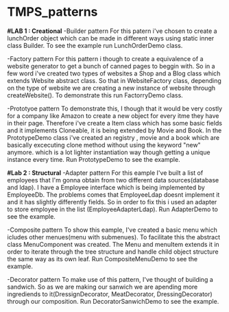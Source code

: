 # TMPS_patterns

**#LAB 1 : Creational**
-Builder pattern
For this patern i've chosen to create a lunchOrder object which can be made in different ways using static inner class Builder. To see the example run LunchOrderDemo class.

-Factory pattern
For this pattern i though to create a equivalence of a website generator to get a bunch of canned pages to beggin with. So in a few word i've created two types of websites a Shop and a Blog class which extends Website abstract class. So that in WebsiteFactory class, depending on the type of website we are creating a new instance of website through createWebsite(). To demonstrate this run FactorryDemo class.

-Prototyoe pattern
To demonstrate this, I though that it would be very costly for a company like Amazon to create a new object for every itme they have in their page. Therefore i've create a Item class which has some basic fields and it implements Cloneable, it is being extended by Movie and Book. 
In the PrototypeDemo class i've created an registry , movie and a book which are basically excecuting clone method without using the keyword "new" anymore. which is a lot lighter instantiation way though getting a unique instance every time.
Run PrototypeDemo to see the example.


**#Lab 2 : Structural**
-Adapter pattern
For this eample I've built a list of employees that I'm gonna obtain from two different data sources(database and ldap). I have a Employee interface which is being implemented by EmployeeDb. The problems comes that EmployeeLdap doesnt implement it and it has slightly differently fields. So in order to fix this i used an adapter to store employee in the list (EmployeeAdapterLdap).
Run AdapterDemo to see the example.

-Composite pattern
To show this eample, I've created a basic menu which icludes other menues(menu with submenues). To facilitate this the abstract class MenuComponent was created. The Menu and menuItem extends it in order to iterate through the tree structure and handle child object structure the same way as its own leaf.
Run CompositeMenuDemo to see the example.
 
-Decorator pattern
To make use of this pattern, I've thought of building a sandwich. So as we are making our sanwich we are apending more ingrediends to it(DressignDecorator, MeatDecorator, DressingDecorator) through our composition.
Run DecoratorSanwichDemo to see the example.


